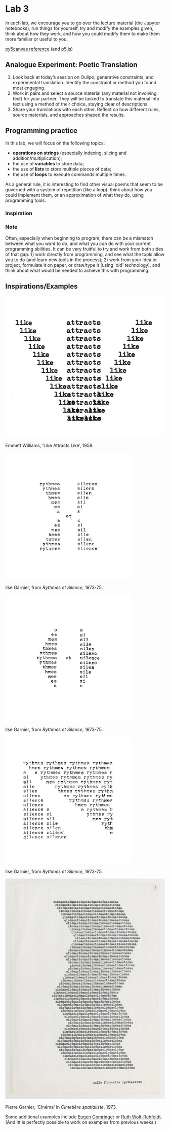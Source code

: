 # Lab 3

In each lab, we encourage you to go over the lecture material (the Jupyter notebooks), run things for yourself, try and modify the examples given, think about how they work, and how you could modify them to make them more familiar or useful to you.

[py5canvas reference](https://github.com/colormotor/py5canvas/tree/main/docs) (and [p5.js](https://p5js.org/reference/))

## Analogue Experiment: Poetic Translation

1. Look back at today’s session on Oulipo, generative constraints, and experimental translation. Identify the constraint or method you found most engaging.
2. Work in pairs and select a source material (any material not involving text) for your partner. They will be tasked to translate this material into text using a method of their choice, staying clear of descriptions.
3. Share your translations with each other. Reflect on how different rules, source materials, and approaches shaped the results.

## Programming practice

In this lab, we will focus on the following topics:
- **operations on strings** (especially indexing, slicing and addition/multiplication);
- the use of **variables** to store data;
- the use of **lists** to store multiple pieces of data;
- the use of **loops** to execute commands multiple times.

As a general rule, it is interesting to find other visual poems that seem to be governed with a system of repetition (like a loop): think about how you could implement them, or an approximation of what they do, using programming tools. 

### Inspiration

### Note

Often, especially when beginning to program, there can be a mismatch between what you *want* to do, and what you *can* do with your current programming abilities. It can be very fruitful to try and work from both sides of that gap: 1) work directly from programming, and see what the tools allow you to do (and learn new tools in the process); 2) work from your idea or project, formulate it on paper, or draw/type it (using 'old' technology), and think about what would be needed to achieve this with programming.

## Inspirations/Examples

![Emmet-Williams Like-Attracts-Like](data/Emmet-Williams.Like-Attracts-Like.1958.jpeg)

Emmett Williams, ‘Like Attracts Like’, 1958.

![Garnier Rythmes-et-silences](../../pics/Garnier.rythmes-silences.1.jpg)

Ilse Garnier, from *Rythmes et Silence*, 1973-75.

![Garnier Rythmes-et-silences](../../pics/Garnier.rythmes-silences.2.jpg)

Ilse Garnier, from *Rythmes et Silence*, 1973-75.

![Garnier Rythmes-et-silences](../../pics/Garnier.rythmes-silences.3.jpg)

Ilse Garnier, from *Rythmes et Silence*, 1973-75.

![Garnier cinema](data/Garnier.cinema.jpg)

Pierre Garnier, ‘Cinéma’ in *Cimetière spatialiste*, 1973.
 
Some additional examples include [Eugen Gomringer](https://www.instagram.com/p/C4kR0d1uIQ0/) or [Ruth Wolf-Rehfeldt](https://www.richardsaltoun.com/viewing-room/7-ruth-wolf-rehfeldt-letters/). (And itt is perfectly possible to work on examples from previous weeks.)
